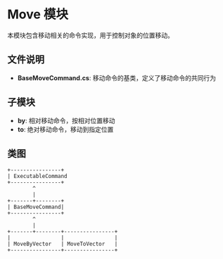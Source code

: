 # Move 模块

本模块包含移动相关的命令实现，用于控制对象的位置移动。

## 文件说明

- **BaseMoveCommand.cs**: 移动命令的基类，定义了移动命令的共同行为

## 子模块

- **by**: 相对移动命令，按相对位置移动
- **to**: 绝对移动命令，移动到指定位置

## 类图

```
+----------------+
| ExecutableCommand
+----------------+
        ^
        |
+-------+--------+
| BaseMoveCommand|
+----------------+
        ^
        |
+-------+--------+----------------+
|                |                |
| MoveByVector   | MoveToVector   |
+----------------+----------------+
```
